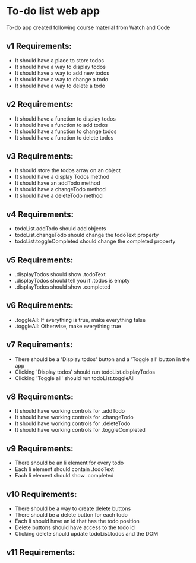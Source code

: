 # To-do list web app
To-do app created following course material from Watch and Code 

## v1 Requirements:
* It should have a place to store todos
* It should have a way to display todos
* It should have a way to add new todos
* It should have a way to change a todo
* It should have a way to delete a todo 

## v2 Requirements:
* It should have a function to display todos
* It should have a function to add todos
* It should have a function to change todos
* It should have a function to delete todos

## v3 Requirements:
* It should store the todos array on an object
* It should have a display Todos method
* It should have an addTodo method
* It should have a changeTodo method
* It should have a deleteTodo method

## v4 Requirements:
* todoList.addTodo should add objects
* todoList.changeTodo should change the todoText property
* todoList.toggleCompleted should change the completed property

## v5 Requirements:
* .displayTodos should show .todoText
* .displayTodos should tell you if .todos is empty
* .displayTodos should show .completed

## v6 Requirements:
* .toggleAll: If everything is true, make everything false
* .toggleAll: Otherwise, make everything true

## v7 Requirements:
* There should be a 'Display todos' button and a 'Toggle all' button in the app
* Clicking 'Display todos' should run todoList.displayTodos
* Clicking 'Toggle all' should run todoList.toggleAll

## v8 Requirements:
* It should have working controls for .addTodo
* It should have working controls for .changeTodo
* It should have working controls for .deleteTodo
* It should have working controls for .toggleCompleted

## v9 Requirements:
* There should be an li element for every todo
* Each li element should contain .todoText
* Each li element should show .completed

## v10 Requirements:
* There should be a way to create delete buttons
* There should be a delete button for each todo 
* Each li should have an id that has the todo position 
* Delete buttons should have access to the todo id
* Clicking delete should update todoList.todos and the DOM

## v11 Requirements:

